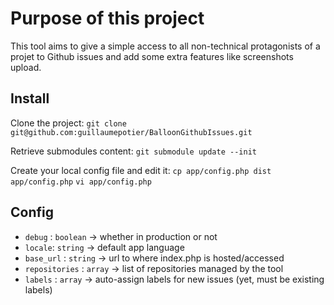# Purpose of this project

This tool aims to give a simple access to all non-technical protagonists of a projet to Github issues and add some extra features like screenshots upload.

## Install

Clone the project:
`git clone git@github.com:guillaumepotier/BalloonGithubIssues.git`

Retrieve submodules content:
`git submodule update --init`

Create your local config file and edit it:
`cp app/config.php dist app/config.php`
`vi app/config.php`

## Config

* `debug` : `boolean` -> whether in production or not
* `locale`: `string` -> default app language
* `base_url` : `string` -> url to where index.php is hosted/accessed
* `repositories` : `array` -> list of repositories managed by the tool
* `labels` : `array` -> auto-assign labels for new issues (yet, must be existing labels)
